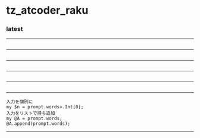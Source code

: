 # tz_atcoder_raku


### latest
---
```

```
---
```

```
---
```

```
---
```

```
---
```

```
---
```
入力を個別に
my $n = prompt.words».Int[0];
入力をリストで持ち追加
my @A = prompt.words;
@A.append(prompt.words);
```
---
